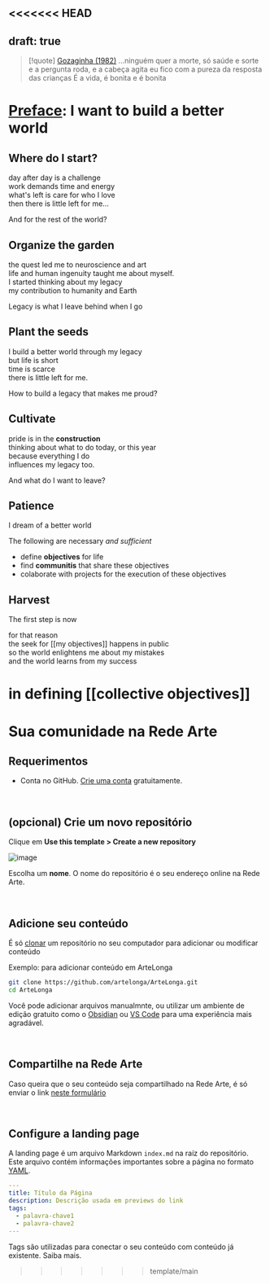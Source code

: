 <<<<<<< HEAD
---
draft: true
---
> [!quote] [Gozaginha (1982)](https://www.youtube.com/watch?v=IYZcsb706q8)
> ...ninguém quer a morte, só saúde e sorte
> e a pergunta roda, e a cabeça agita
> eu fico com a pureza da resposta das crianças
> É a vida, é bonita e é bonita

# [Preface](https://artelonga.com.br/pessoas/yurisugano/preface): I want to build a better world

## Where do I start?

day after day is a challenge </br>
work demands time and energy</br>
what's left is care for who I love</br>
then there is little left for me...

And for the rest of the world? 

## Organize the garden

the quest led me to neuroscience and art</br>
life and human ingenuity taught me about myself. </br>
I started thinking about my legacy </br>
my contribution to humanity and Earth

Legacy is what I leave behind when I go

## Plant the seeds

I build a better world through my legacy</br>
but life is short </br>
time is scarce </br>
there is little left for me.

How to build a legacy that makes me proud?

## Cultivate

pride is in the **construction** </br>
thinking about what to do today, or this year</br>
because everything I do</br>
influences my legacy too.

And what do I want to leave?
## Patience

I dream of a better world

The following are necessary *and sufficient* 

* define **objectives** for life
* find **communitis** that share these objectives
* colaborate with projects for the execution of these objectives

## Harvest

The first step is now

for that reason</br>
the seek for [[my objectives]] happens in public</br>
so the world enlightens me about my mistakes</br>
and the world learns from my success

in defining [[collective objectives]]
=======
# Sua comunidade na Rede Arte 

## Requerimentos
- Conta no GitHub. [Crie uma conta](https://github.com/signup?source=login) gratuitamente.

<br>

## (opcional) Crie um novo repositório

Clique em **Use this template > Create a new repository**

<img alt="image" src="https://github.com/user-attachments/assets/b140ab18-c96e-4131-8be1-709b60afe188">
<br>

Escolha um **nome**. O nome do repositório é o seu endereço online na Rede Arte. 

<br>


## Adicione seu conteúdo

É só [clonar](https://git-scm.com/docs/git-clone/pt_BR) um repositório no seu computador para adicionar ou modificar conteúdo

Exemplo: para adicionar conteúdo em ArteLonga

```bash
git clone https://github.com/artelonga/ArteLonga.git
cd ArteLonga
```

Você pode adicionar arquivos manualmnte, ou utilizar um ambiente de edição gratuito como o [Obsidian](https://obsidian.md/) ou [VS Code](https://code.visualstudio.com/) para uma experiência mais agradável.

<br>

## Compartilhe na Rede Arte

Caso queira que o seu conteúdo seja compartilhado na Rede Arte, é só enviar o link [neste formulário](https://forms.gle/GrbjxeinSneq5RfdA)

<br>

## Configure a landing page 

A landing page é um arquivo Markdown `index.md` na raíz do repositório. Este arquivo contém informações importantes sobre a página no formato [YAML](https://yaml.org/). 

```YAML
---
title: Título da Página
description: Descrição usada em previews do link
tags:
  - palavra-chave1
  - palavra-chave2
---
```

Tags são utilizadas para conectar o seu conteúdo com conteúdo já existente. Saiba mais.



>>>>>>> template/main


